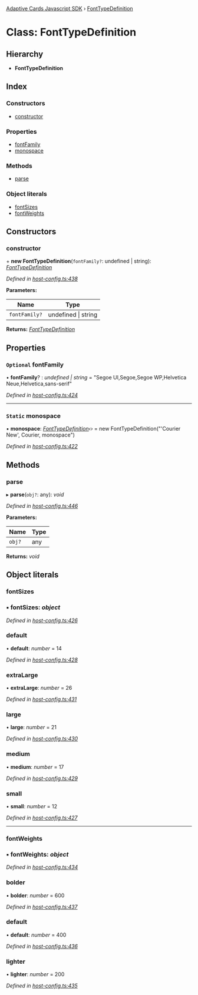 [Adaptive Cards Javascript SDK](../README.md) › [FontTypeDefinition](fonttypedefinition.md)

# Class: FontTypeDefinition

## Hierarchy

* **FontTypeDefinition**

## Index

### Constructors

* [constructor](fonttypedefinition.md#constructor)

### Properties

* [fontFamily](fonttypedefinition.md#optional-fontfamily)
* [monospace](fonttypedefinition.md#static-monospace)

### Methods

* [parse](fonttypedefinition.md#parse)

### Object literals

* [fontSizes](fonttypedefinition.md#fontsizes)
* [fontWeights](fonttypedefinition.md#fontweights)

## Constructors

###  constructor

\+ **new FontTypeDefinition**(`fontFamily?`: undefined | string): *[FontTypeDefinition](fonttypedefinition.md)*

*Defined in [host-config.ts:438](https://github.com/microsoft/AdaptiveCards/blob/8588bd5ad/source/nodejs/adaptivecards/src/host-config.ts#L438)*

**Parameters:**

Name | Type |
------ | ------ |
`fontFamily?` | undefined &#124; string |

**Returns:** *[FontTypeDefinition](fonttypedefinition.md)*

## Properties

### `Optional` fontFamily

• **fontFamily**? : *undefined | string* = "Segoe UI,Segoe,Segoe WP,Helvetica Neue,Helvetica,sans-serif"

*Defined in [host-config.ts:424](https://github.com/microsoft/AdaptiveCards/blob/8588bd5ad/source/nodejs/adaptivecards/src/host-config.ts#L424)*

___

### `Static` monospace

▪ **monospace**: *[FontTypeDefinition](fonttypedefinition.md)‹›* = new FontTypeDefinition("'Courier New', Courier, monospace")

*Defined in [host-config.ts:422](https://github.com/microsoft/AdaptiveCards/blob/8588bd5ad/source/nodejs/adaptivecards/src/host-config.ts#L422)*

## Methods

###  parse

▸ **parse**(`obj?`: any): *void*

*Defined in [host-config.ts:446](https://github.com/microsoft/AdaptiveCards/blob/8588bd5ad/source/nodejs/adaptivecards/src/host-config.ts#L446)*

**Parameters:**

Name | Type |
------ | ------ |
`obj?` | any |

**Returns:** *void*

## Object literals

###  fontSizes

### ▪ **fontSizes**: *object*

*Defined in [host-config.ts:426](https://github.com/microsoft/AdaptiveCards/blob/8588bd5ad/source/nodejs/adaptivecards/src/host-config.ts#L426)*

###  default

• **default**: *number* = 14

*Defined in [host-config.ts:428](https://github.com/microsoft/AdaptiveCards/blob/8588bd5ad/source/nodejs/adaptivecards/src/host-config.ts#L428)*

###  extraLarge

• **extraLarge**: *number* = 26

*Defined in [host-config.ts:431](https://github.com/microsoft/AdaptiveCards/blob/8588bd5ad/source/nodejs/adaptivecards/src/host-config.ts#L431)*

###  large

• **large**: *number* = 21

*Defined in [host-config.ts:430](https://github.com/microsoft/AdaptiveCards/blob/8588bd5ad/source/nodejs/adaptivecards/src/host-config.ts#L430)*

###  medium

• **medium**: *number* = 17

*Defined in [host-config.ts:429](https://github.com/microsoft/AdaptiveCards/blob/8588bd5ad/source/nodejs/adaptivecards/src/host-config.ts#L429)*

###  small

• **small**: *number* = 12

*Defined in [host-config.ts:427](https://github.com/microsoft/AdaptiveCards/blob/8588bd5ad/source/nodejs/adaptivecards/src/host-config.ts#L427)*

___

###  fontWeights

### ▪ **fontWeights**: *object*

*Defined in [host-config.ts:434](https://github.com/microsoft/AdaptiveCards/blob/8588bd5ad/source/nodejs/adaptivecards/src/host-config.ts#L434)*

###  bolder

• **bolder**: *number* = 600

*Defined in [host-config.ts:437](https://github.com/microsoft/AdaptiveCards/blob/8588bd5ad/source/nodejs/adaptivecards/src/host-config.ts#L437)*

###  default

• **default**: *number* = 400

*Defined in [host-config.ts:436](https://github.com/microsoft/AdaptiveCards/blob/8588bd5ad/source/nodejs/adaptivecards/src/host-config.ts#L436)*

###  lighter

• **lighter**: *number* = 200

*Defined in [host-config.ts:435](https://github.com/microsoft/AdaptiveCards/blob/8588bd5ad/source/nodejs/adaptivecards/src/host-config.ts#L435)*
